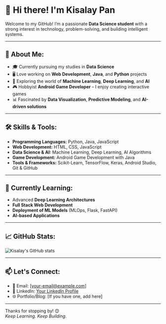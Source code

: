 # 👋 Hi there! I'm Kisalay Pan

Welcome to my GitHub! I’m a passionate **Data Science student** with a strong interest in technology, problem-solving, and building intelligent systems.

---

## 🚀 About Me:

- 🎓 Currently pursuing my studies in **Data Science**
- 🖥️ Love working on **Web Development**, **Java**, and **Python** projects
- 🤖 Exploring the world of **Machine Learning**, **Deep Learning**, and **AI**
- 🎮 Hobbyist **Android Game Developer** – I enjoy creating interactive games
- 📊 Fascinated by **Data Visualization**, **Predictive Modeling**, and **AI-driven solutions**

---

## 🛠️ Skills & Tools:

- **Programming Languages:** Python, Java, JavaScript  
- **Web Development:** HTML, CSS, JavaScript  
- **Data Science & AI:** Machine Learning, Deep Learning, AI Algorithms  
- **Game Development:** Android Game Development with Java  
- **Tools & Frameworks:** Scikit-Learn, TensorFlow, Keras, Android Studio, Git & GitHub  

---

## 🌱 Currently Learning:

- Advanced **Deep Learning Architectures**
- **Full Stack Web Development**
- **Deployment of ML Models** (MLOps, Flask, FastAPI)
- **AI-based Applications**

---

## 📈 GitHub Stats:

![Kisalay's GitHub stats](https://github-readme-stats.vercel.app/api?username=your-github-username&show_icons=true&theme=radical)

---

## 📫 Let's Connect:

- 📧 Email: [your-email@example.com]
- 💼 LinkedIn: [Your LinkedIn Profile](https://www.linkedin.com/in/your-profile)
- 🌐 Portfolio/Blog: [If you have one, add here]

---

Thanks for stopping by! 😊  
*Keep Learning. Keep Building.*

